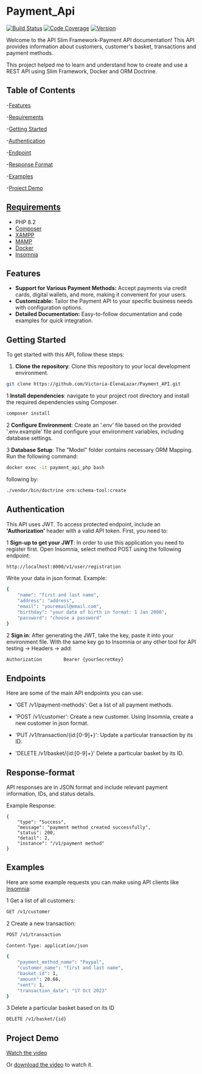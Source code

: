# Payment_Api


[![Build Status](https://img.shields.io/badge/Build-Passing-brightgreen)](URL)
[![Code Coverage](https://img.shields.io/badge/Coverage-100%25-yellowgreen)](URL)
[![Version](https://img.shields.io/badge/Version-1.0-blue)](URL)




Welcome to the API Slim Framework-Payment API documentation!
This API provides information about customers, customer's basket, transactions and payment methods.

This project helped me to learn and understand how to create and use a REST API using Slim Framework, Docker and ORM Doctrine.

## Table of Contents

-[Features](#features)

-[Requirements](#requirements)

-[Getting Started](#getting-started)

-[Authentication](#authentication)

-[Endpoint](#endpoints)

-[Response Format](#response-format)

-[Examples](#examples)

-[Project Demo](#project-demo)

## [Requirements](#requirements)

- PHP 8.2
- [Composer](https://getcomposer.org/)
- [XAMPP](https://www.apachefriends.org/index.html)
- [MAMP](https://www.mamp.info/en/windows/)
- [Docker](https://www.docker.com/products/docker-desktop/)
- [Insomnia](https://insomnia.rest/download)

## Features
- **Support for Various Payment Methods:** Accept payments via credit cards, digital wallets, and more, making it convenient for your users.
- **Customizable:** Tailor the Payment API to your specific business needs with configuration options.
- **Detailed Documentation:** Easy-to-follow documentation and code examples for quick integration.


## Getting Started

To get started with this API, follow these steps:

1. **Clone the repository**: Clone this repository to your local development environment.
```bash
git clone https://github.com/Victoria-ElenaLazar/Payment_API.git
```
1 **Install dependencies**: navigate to your project root directory and install
the required dependencies using Composer.
```bash
composer install
```
2 **Configure Environment**: Create an '.env' file based on the provided '.env.example' file and configure
your environment variables, including database settings.

3 **Database Setup**: The "Model" folder contains necessary ORM Mapping. Run the following command:

```bash
docker exec -it payment_api_php bash
```
following by:

```bash
./vendor/bin/doctrine orm:schema-tool:create
```


## Authentication

This API uses JWT. To access protected endpoint, include an
**'Authorization'** header with a valid API token. First, you need to:

1 **Sign-up to get your JWT**: In order to use this application you need to register first.
Open Insomnia, select method POST using the following endpoint:
```bash
http://localhost:8000/v1/user/registration
```

Write your data in json format. Example:
```bash
{ 
    "name": "first and last name",
	"address": "address",
	"email": "youremail@email.com",
	"birthday": "your date of birth in format: 1 Jan 2000",
	"password": "choose a password"
}
```
2 **Sign in**: After generating the JWT, take the key, paste it into your environment file. With the same key
go to Insomnia or any other tool for API testing -> Headers -> add: 
```bash
Authorization        Bearer {yourSecretKey}
```

## Endpoints

Here are some of the main API endpoints you can use:

- 'GET /v1/payment-methods': Get a list of all payment methods.

- 'POST /v1/customer': Create a new customer. Using Insomnia, create a new customer in json format.

- 'PUT /v1/transaction/{id:[0-9]+}': Update a particular transaction by its ID.

- 'DELETE /v1/basket/{id:[0-9]+}' Delete a particular basket by its ID.


## Response-format

API responses are in JSON format and include relevant payment information, IDs, and status details.

Example Response:

````
{
	"type": "Success",
	"message": "payment method created successfully",
	"status": 200,
	"detail": 2,
	"instance": "/v1/payment method"
}
````

## Examples

Here are some example requests you can make using API clients like [Insomnia](https://insomnia.rest/):

1 Get a list of all customers:
```bash
GET /v1/customer
```

2 Create a new transaction:

```bash
POST /v1/transaction

Content-Type: application/json

{
    "payment_method_name": "Paypal",
    "customer_name": "first and last name",
    "basket_id": 1,
    "amount": 20.66,
    "sent": 1,
    "transaction_date": "17 Oct 2023"
}

```
3 Delete a particular basket based on its ID

```bash
DELETE /v1/basket/{id}

```

## Project Demo


[Watch the video](public/payment-api)

Or [download the video](public/payment-api) to watch it.


